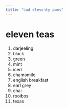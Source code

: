 ```yaml
---
title: "bad eleventy puns"
---
```


# eleven teas

1. darjeeling
2. black
3. green
4. mint
5. iced
6. chamomile
7. english breakfast
8. earl grey
9. chai
10. rooibos
11. texas